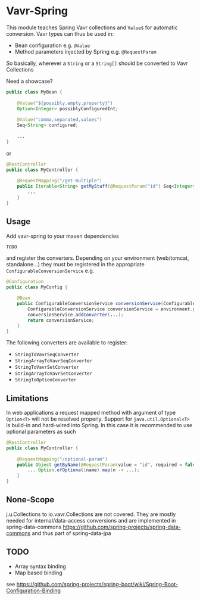 # Vavr-Spring

This module teaches Spring Vavr collections and `Value`s for automatic conversion. 
Vavr types can thus be used in:

- Bean configuration e.g. `@Value`
- Method parameters injected by Spring e.g. `@RequestParam`

So basically, wherever a `String` or a `String[]` should be converted to Vavr Collections

Need a showcase?

```java
public class MyBean {
    
    @Value("${possibly.empty.property}")
    Option<Integer> possiblyConfiguredInt;
    
    @Value("comma,separated,values")
    Seq<String> configured;
    
    ...
}
```

or

```java
@RestController
public class MyController {
    
    @RequestMapping("/get-multiple")
    public Iterable<String> getMyStuff(@RequestParam("id") Seq<Integer> ids) {
        ...
    }
}
```

## Usage

Add vavr-spring to your maven dependencies

```xml
TODO
```

and register the converters. Depending on your environment (web/tomcat, standalone...) 
they must be registered in the appropriate `ConfigurableConversionService` e.g.

```java
@Configuration
public class MyConfig {

    @Bean
    public ConfigurableConversionService conversionService(ConfigurableEnvironment environment) {
        ConfigurableConversionService conversionService = environment.getConversionService();
        conversionService.addConverter(...);
        return conversionService;
    }
}
```

The following converters are available to register:
- `StringToVavrSeqConverter`
- `StringArrayToVavrSeqConverter`
- `StringToVavrSetConverter`
- `StringArrayToVavrSetConverter`
- `StringToOptionConverter`

## Limitations

In web applications a request mapped method with argument of type `Option<T>` will not
be resolved properly. Support for `java.util.Optional<T>` is build-in and hard-wired
into Spring. In this case it is recommended to use optional parameters as such

```java
@RestController
public class MyController {
    
    @RequestMapping("/optional-param")
    public Object getByName(@RequestParam(value = "id", required = false) Optional<String> name) {
        ... Option.ofOptional(name).map(n -> ...);
    }
}
```

## None-Scope

j.u.Collections to io.vavr.Collections are not covered. 
They are mostly needed for internal/data-access conversions and are implemented in
spring-data-commons https://github.com/spring-projects/spring-data-commons and 
thus part of spring-data-jpa 

## TODO 

- Array syntax binding
- Map based binding

see https://github.com/spring-projects/spring-boot/wiki/Spring-Boot-Configuration-Binding 